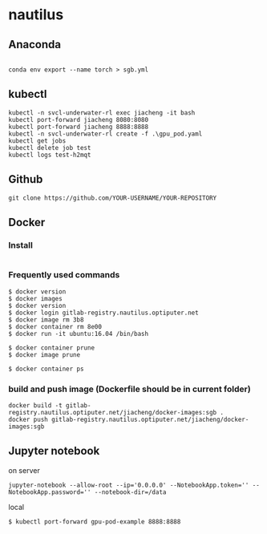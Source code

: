 # nautilus

## Anaconda
```

conda env export --name torch > sgb.yml

```

## kubectl
```
kubectl -n svcl-underwater-rl exec jiacheng -it bash
kubectl port-forward jiacheng 8080:8080
kubectl port-forward jiacheng 8888:8888
kubectl -n svcl-underwater-rl create -f .\gpu_pod.yaml
kubectl get jobs
kubectl delete job test
kubectl logs test-h2mqt
```

## Github
```
git clone https://github.com/YOUR-USERNAME/YOUR-REPOSITORY

```
## Docker
### Install
```
```
### Frequently used commands
```
$ docker version
$ docker images
$ docker version
$ docker login gitlab-registry.nautilus.optiputer.net
$ docker image rm 3b8
$ docker container rm 8e00
$ docker run -it ubuntu:16.04 /bin/bash

$ docker container prune
$ docker image prune

$ docker container ps

```

### build and push image (Dockerfile should be in current folder)
```
docker build -t gitlab-registry.nautilus.optiputer.net/jiacheng/docker-images:sgb .
docker push gitlab-registry.nautilus.optiputer.net/jiacheng/docker-images:sgb
```

## Jupyter notebook
on server  
```
jupyter-notebook --allow-root --ip='0.0.0.0' --NotebookApp.token='' --NotebookApp.password='' --notebook-dir=/data

```
local
```
$ kubectl port-forward gpu-pod-example 8888:8888
```